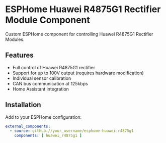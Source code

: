 # ESPHome Huawei R4875G1 Rectifier Module Component

Custom ESPHome component for controlling Huawei R4875G1 Rectifier Modules.

## Features
- Full control of Huawei R4875G1 rectifier
- Support for up to 100V output (requires hardware modification)
- Individual sensor calibration
- CAN bus communication at 125kbps
- Home Assistant integration

## Installation
Add to your ESPHome configuration:

```yaml
external_components:
  - source: github://your_username/esphome-huawei-r4875g1
    components: [ huawei_r4875g1 ]